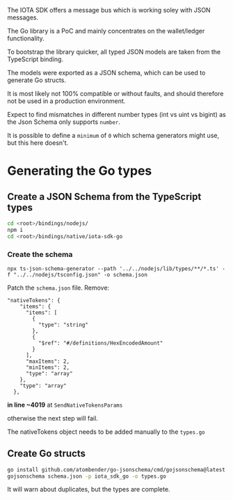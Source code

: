 The IOTA SDK offers a message bus which is working soley with JSON messages.

The Go library is a PoC and mainly concentrates on the wallet/ledger functionality.

To bootstrap the library quicker, all typed JSON models are taken from the TypeScript binding.

The models were exported as a JSON schema, which can be used to generate Go structs.

It is most likely not 100% compatible or without faults, and should therefore not be used in a production environment. 

Expect to find mismatches in different number types (int vs uint vs bigint) as the Json Schema only supports `number`.

It is possible to define a `minimum` of `0` which schema generators might use, but this here doesn't.


# Generating the Go types

## Create a JSON Schema from the TypeScript types

```bash
cd <root>/bindings/nodejs/
npm i
cd <root>/bindings/native/iota-sdk-go
```

### Create the schema 

`npx ts-json-schema-generator --path '../../nodejs/lib/types/**/*.ts' -f "../../nodejs/tsconfig.json" -o schema.json`

Patch the `schema.json` file. Remove:

```
"nativeTokens": {
    "items": {
      "items": [
        {
          "type": "string"
        },
        {
          "$ref": "#/definitions/HexEncodedAmount"
        }
      ],
      "maxItems": 2,
      "minItems": 2,
      "type": "array"
    },
    "type": "array"
  },

```
**in line ~4019** at `SendNativeTokensParams` 

otherwise the next step will fail. 

The nativeTokens object needs to be added manually to the `types.go`

## Create Go structs

```bash
go install github.com/atombender/go-jsonschema/cmd/gojsonschema@latest
gojsonschema schema.json -p iota_sdk_go -o types.go
```

It will warn about duplicates, but the types are complete.